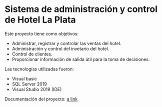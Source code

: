 # Sistema de administración y control de Hotel La Plata
Este proyecto tiene como objetivos:
* Administrar, registrar y controlar las ventas del hotel.
* Administración y control del invetario del hotel.
* Control de clientes.
* Proporcionar información de salida útil para la toma de decisiones.

Las tecnologías utilizadas fueron:
* Visual basic
* SQL Server 2019
* Visual Studio 2019 (IDE)

Documentación del proyecto: [a link](https://drive.google.com/drive/folders/1ykaClQsjlfbfN5eSS_AhAYfZLmByX6zL)
